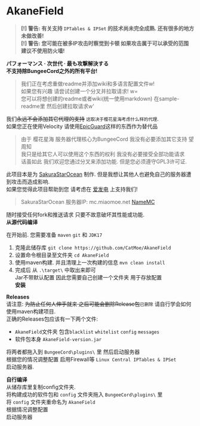 # AkaneField  

> **[!] 警告: 有关支持 `IPTables & IPSet` 的技术尚未完全成熟. 还有很多的地方未做改善!**  
> **[!] 警告: 您可能在被多IP攻击时察觉到卡顿 如果攻击属于可以承受的范围 建议不使用防火墙!**  

**パフォーマンス · 次世代 · 最も攻撃解決する**  
**不支持除BungeeCord之外的所有平台!**  
> 我们正在考虑重做readme并添加wiki和多语言配置文件w!  
> 如果您有兴趣 请尝试创建一个分叉并拉取请求! w=  
> 您可以将想创建的readme或者wiki(统一使用markdown) 在sample-readme里 然后创建拉取请求w'  
  
我们~~永远不会添加其它代理的支持~~ `这取决于樱花星海考虑什么样的代理`.  
如果您正在使用Velocity 请使用[EpicGuard](https://github.com/4drian3d/EpicGuard)这样的东西作为替代品  
> 由于 樱花星海 服务器代理核心为BungeeCord 我没有必要添加其它支持 望周知  
> 我只是给其它人可以使用这个东西的权利 我没有必要接受全部功能请求  
> 话虽如此 我们欢迎您通过分叉来添加功能. 但是您必须遵守GPL3许可证.  
  
此项目本是为 [SakuraStarOcean](https://www.miaomoe.net/) 制作. 但是我想让其他人也避免自己的服务器遭到攻击而造成影响.  
如果您觉得此项目帮助到您 请考虑在 [爱发电](https://afdian.net/a/catmoe-studios) 上支持我们!  
> SakuraStarOcean 服务器IP: mc.miaomoe.net [NameMC](https://namemc.com/server/mc.miaomoe.net)
  
随时接受任何fork和推送请求 只要不故意破坏其性能或功能.  
**从源代码编译**  

在开始前. 您需要准备 `maven` `git` 和 `JDK17`

1. 克隆此储存库 `git clone https://github.com/CatMoe/AkaneField`
2. 设置命令根目录至文件夹 `cd AkaneField`
3. 使用maven构建. 并且清理上一次构建的信息 `mvn clean install`
4. 完成后 从 `.\target\` 中取出来即可  
Jar不带默认配置 因此您需要自己创建一个文件夹 用于存放配置  
**安装**  
  
**Releases**  
请注意: ~~为防止任何人伸手就来 之后可能会删除Release包~~`已删除` 请自行学会如何使用maven构建项目.  
正确的Releases包应该有一下两个文件:  

- `AkaneField`文件夹 包含`blacklist` `whitelist` `config` `messages`  
- 软件包本身 `AkaneField-version.jar`  

将两者都拖入到 `BungeeCord\plugins\` 里 然后启动服务器  
根据您的情况调整配置 启用Firewall等 `Linux Central IPTables & IPSet`  
启动服务器.  

**自行编译**  
从储存库里复制config文件夹.  
将构建成功的软件包和 `config` 文件夹拖入 `BungeeCord\plugins\` 里  
将 `config` 文件夹重命名为 `AkaneField`  
根据情况调整配置  
启动服务器
